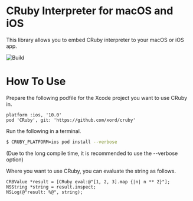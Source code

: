 # CRuby Interpreter for macOS and iOS

This library allows you to embed CRuby interpreter to your macOS or iOS app.

![Build](https://github.com/xord/cruby/workflows/Build/badge.svg)

# How To Use

Prepare the following podfile for the Xcode project you want to use CRuby in.

```
platform :ios, '10.0'
pod 'CRuby', git: 'https://github.com/xord/cruby'
```

Run the following in a terminal.

```sh
$ CRUBY_PLATFORM=ios pod install --verbose
```
(Due to the long compile time, it is recommended to use the --verbose option)

Where you want to use CRuby, you can evaluate the string as follows.

```objc
CRBValue *result = [CRuby eval:@"[1, 2, 3].map {|n| n ** 2}"];
NSString *string = result.inspect;
NSLog(@"result: %@", string);
```

